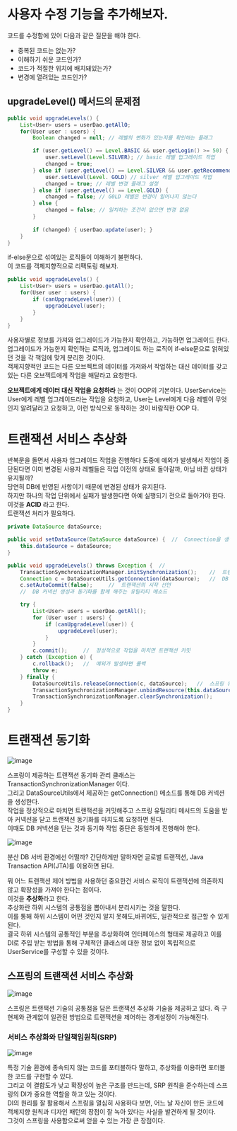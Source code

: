 # 사용자 수정 기능을 추가해보자.

코드를 수정함에 있어 다음과 같은 질문을 해야 한다. 
- 중복된 코드는 없는가? 
- 이해하기 쉬운 코드인가?
- 코드가 적절한 위치에 배치돼있는가?
- 변경에 열려있는 코드인가?

## upgradeLevel() 메서드의 문제점 
```java
public void upgradeLevels() {
    List<User> users = userDao.getAllO; 
    for(User user : users) {
        Boolean changed = null; // 레벨의 변화가 있는지를 확인하는 플래그 

        if (user.getLevel() == Level.BASIC && user.getLogin() >= 50) {
            user.setLevel(Level.SILVER); // basic 레벨 업그레이드 작업
            changed = true; 
        } else if (user.getLevel() == Level.SILVER && user.getRecommend() >= 30) {
            user.setLevel(Level. GOLD) // silver 레벨 업그레이드 작업 
            changed = true; // 레벨 변경 플래그 설정
        } else if (user.getLevel() == Level.GOLD) { 
            changed = false; // G0LD 레벨은 변경이 일어나지 않는다 
        } else { 
            changed = false; // 일치하는 조건이 없으면 변경 없음 
        } 
        
        if (changed) { userDao.update(user); }
    }   
}
```

if-else문으로 섞여있는 로직들이 이해하기 불편하다. <br>
이 코드를 객체지향적으로 리팩토링 해보자. 

```java
public void upgradeLevels() {
    List<User> users = userDao.getAll(); 
    for(User user : users) {
        if (canUpgradeLevel(user)) { 
            upgradeLevel(user);
        }
    }
}
```
사용자별로 정보를 가져와 업그레이드가 가능한지 확인하고, 가능하면 업그레이드 한다. <br>
업그레이드가 가능한지 확인하는 로직과, 업그레이드 하는 로직이 if-else문으로 얽혀있던 것을 각 책임에 맞게 분리한 것이다. <br>
객체지향적인 코드는 다른 오브젝트의 데이터를 가져와서 작업하는 대신 데이터를 갖고 있는 다른 오브젝트에게 작업을 해달라고 요청한다. <br>

**오브젝트에게 데이터 대신 작업을 요청하라** 는 것이 OOP의 기본이다. 
UserService는 User에게 레벨 업그레이드라는 작업을 요청하고, User는 Level에게 다음 레벨이 무엇인지 알려달라고 요청하고, 이런 방식으로 동작하는 것이 바람직한 OOP 다. 

# 트랜잭션 서비스 추상화 

반복문을 돌면서 사용자 업그레이드 작업을 진행하다 도중에 예외가 발생해서 작업이 중단된다면 이미 변경된 사용자 레벨들은 작업 이전의 상태로 돌아갈까, 아님 바뀐 상태가 유지될까? <br>
당연히 DB에 반영된 사항이기 때문에 변경된 상태가 유지된다. <br>
하지만 하나의 작업 단위에서 실패가 발생한다면 아예 실행되기 전으로 돌아가야 한다. 이것을 **ACID** 라고 한다. <br>
트랜잭션 처리가 필요하다. <br>

```java
private DataSource dataSource;

public void setDataSource(DataSource dataSource) {  //  Connection을 생성할 때 사용할 DataSource를 DI받는다.
    this.dataSource = dataSource;
}

public void upgradeLevels() throws Exception {  //  
    TransactionSymchronizationManager.initSynchronization();    //  트랜잭션 동기화 관리자를 이용해 동기화 작업을 초기화
    Connection c = DataSourceUtils.getConnection(dataSource);   //  DB 커넥션을 생성하고 트랜잭션을 시작. 이후의 DAO 작업은 모두 여기서 시작한 트랜잭션 안에서 진행됨.
    c.setAutoCommit(false);     //  트랜잭션의 시작 선언
    //  DB 커넥션 생성과 동기화를 함께 해주는 유틸리티 메소드

    try {
        List<User> users = userDao.getAll();
        for (User user : users) {
            if (canUpgradeLevel(user)) {
                upgradeLevel(user);
            }
        }
        c.commit();     //  정상적으로 작업을 마치면 트랜잭션 커밋
    } catch (Exception e) {
        c.rollback();   //  예외가 발생하면 롤백
        throw e;
    } finally {
        DataSourceUtils.releaseConnection(c, dataSource);   //  스프링 유틸리티 메소드를 이용해 DB 커넥션을 안전하게 닫는다.
        TransactionSynchronizationManager.unbindResource(this.dataSource);  //  동기화 작업 종료
        TransactionSynchronizationManager.clearSynchronization();           //  동기화 작업 정리
    }
}
```
# 트랜잭션 동기화

![image](https://github.com/user-attachments/assets/e49cd0b8-7115-45ec-aa90-a76b3d7da437)


스프링이 제공하는 트랜잭션 동기화 관리 클래스는 TransactionSynchronizationManager 이다. <br>
그리고 DataSourceUtils에서 제공하는 getConnection() 메소드를 통해 DB 커넥션을 생성한다. <br>
작업을 정상적으로 마치면 트랜잭션을 커밋해주고 스프링 유틸리티 메서드의 도움을 받아 커넥션을 닫고 트랜잭션 동기화를 마치도록 요청하면 된다. <br>
이때도 DB 커넥션을 닫는 것과 동기화 작업 중단은 동일하게 진행해야 한다.

![image](https://github.com/user-attachments/assets/c16aefdf-edf3-43f1-870c-2ec6762bcb9d)

분산 DB 서버 환경에선 어떨까? 간단하게만 말하자면 글로벌 트랜잭션, Java Transaction API(JTA)를 이용하면 된다. 

뭐 어느 트랜잭션 제어 방법을 사용하던 중요한건 서비스 로직이 트랜잭션에 의존하지 않고 확장성을 가져야 한다는 점이다. <br>
이것을 **추상화**라고 한다. <br>
추상화란 하위 시스템의 공통점을 뽑아내서 분리시키는 것을 말한다. <br>
이를 통해 하위 시스템이 어떤 것인지 알지 못해도,바뀌어도, 일관적으로 접근할 수 있게 된다. <br>
결국 하위 시스템의 공통적인 부분을 추상화하여 인터페이스의 형태로 제공하고 이를 DI로 주입 받는 방법을 통해 구체적인 클래스에 대한 정보 없이 독립적으로 UserService를 구성할 수 있을 것이다.

## 스프링의 트랜잭션 서비스 추상화
![image](https://github.com/user-attachments/assets/882416d6-c084-4bbe-b8c3-18d94454c2e7)

스프링은 트랜잭션 기술의 공통점을 담은 트랜잭션 추상화 기술을 제공하고 있다. 즉 구현체와 관계없이 일관된 방법으로 트랜잭션을 제어하는 경계설정이 가능해진다.

### 서비스 추상화와 단일책임원칙(SRP)
![image](https://github.com/user-attachments/assets/a94a9444-8ecd-46e4-a466-63abe9ab56cd)

특정 기술 환경에 종속되지 않는 코드를 포터블하다 말하고, 추상화를 이용하면 포터블한 코드를 구현할 수 있다. <br>
그리고 이 결합도가 낮고 확장성이 높은 구조를 만드는데, SRP 원칙을 준수하는데 스프링의 DI가 중요한 역할을 하고 있는 것이다. <br>
DI의 원리를 잘 활용해서 스프링을 열심히 사용하다 보면, 어느 날 자신이 만든 코드에 객체지향 원칙과 디자인 패턴의 장점이 잘 녹아 있다는 사실을 발견하게 될 것이다. <br>
그것이 스프링을 사용함으로써 얻을 수 있는 가장 큰 장점이다.








